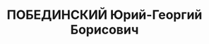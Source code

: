 ---
title: ПОБЕДИНСКИЙ Юрий-Георгий Борисович
description: "Арестован в 1937\n Приговор: ВК ВС СССР, 10.1937 - ИТЛ (кат.2) с конфискацией\
  \ имущества.\n Источники: Сталинский список от 03.10.1937 (Аз.ССР, Кат.2)"
---